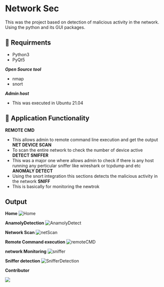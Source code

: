# Network Sec

This was the project based on detection of malicious activity in the network. Using the python and its GUI packages.

## :cookie: Requirments 
- Python3
- PyQt5

***Open Source tool***
- nmap
- snort

***Admin host***
- This was executed in Ubuntu 21.04

## :orange_book: Application Functionality 
**REMOTE CMD**
- This allows admin to remote command line execution and get the output
**NET DEVICE SCAN**
- To scan the entire network to check the number of device active
**DETECT SNIFFER**
- This was a major one where allows admin to check if there is any host running any perticular sniffer like wireshark or tcpdump and etc
**ANOMALY DETECT**
- Using the snort integration this sections detects the malicious activity in the network
**SNIFF**
- This is basically for monitoring the newtrok

## Output
**Home**
![Home](https://user-images.githubusercontent.com/85948202/211370911-9188f364-af1d-48f5-9952-0967e8f87882.png)

**AnamolyDetection**
![AnamolyDetect](https://user-images.githubusercontent.com/85948202/211370964-e71e6278-22d7-4357-bc33-0fbf19152021.png)

**Network Scan**
![netScan](https://user-images.githubusercontent.com/85948202/211371096-cbcbf824-1ca5-470e-8c95-6bfef6e62def.png)

**Remote Command execution**
![remoteCMD](https://user-images.githubusercontent.com/85948202/211371114-878fa614-71c4-4b09-bab6-2d7a5310987a.png)

**network Monitoring**
![sniffer](https://user-images.githubusercontent.com/85948202/211371157-ba0ca3d9-0fb9-45c0-b064-12cab2384e23.png)


**Sniffer detection**
![SnifferDetection](https://user-images.githubusercontent.com/85948202/211371186-e4fa7d96-3cb0-4d5f-a848-d64d703b8fc1.png)


**Contributor**

[![](https://github.com/MelodicPollution1410.png?size=50)](https://github.com/MelodicPollution1410)
